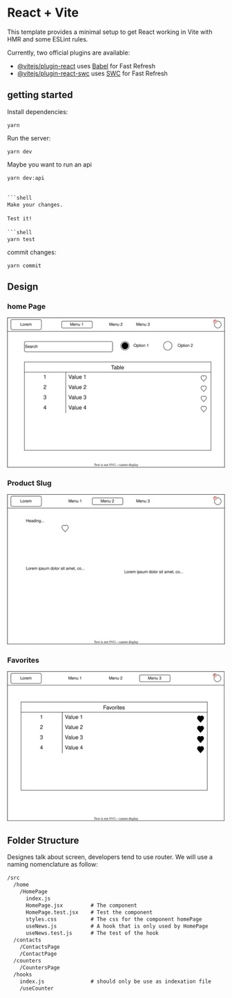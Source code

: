 # React + Vite

This template provides a minimal setup to get React working in Vite with HMR and some ESLint rules.

Currently, two official plugins are available:

- [@vitejs/plugin-react](https://github.com/vitejs/vite-plugin-react/blob/main/packages/plugin-react/README.md) uses [Babel](https://babeljs.io/) for Fast Refresh
- [@vitejs/plugin-react-swc](https://github.com/vitejs/vite-plugin-react-swc) uses [SWC](https://swc.rs/) for Fast Refresh

## getting started

Install dependencies:

```shell
yarn
```

Run the server:

```shell
yarn dev
```

Maybe you want to run an api

```shell
yarn dev:api
```

````

```shell
Make your changes.

Test it!

```shell
yarn test
````

commit changes:

```shell
yarn commit
```

## Design

### home Page

![sales-homepage](./docs/sales-homepage.drawio.svg)

### Product Slug

![sales-product-slug](./docs/sales-product.drawio.svg)

### Favorites

![sales-favorites](./docs/sales-favorites.drawio.svg)

## Folder Structure

Designes talk about screen, developers tend to use router. We will use a naming nomenclature as follow:

```
/src
  /home
    /HomePage
      index.js
      HomePage.jsx         # The component
      HomePage.test.jsx    # Test the component
      styles.css           # The css for the component homePage
      useNews.js           # A hook that is only used by HomePage
      useNews.test.js      # The test of the hook
  /contacts
    /ContactsPage
    /ContactPage
  /counters
    /CountersPage
  /hooks
    index.js               # should only be use as indexation file
    /useCounter


```
